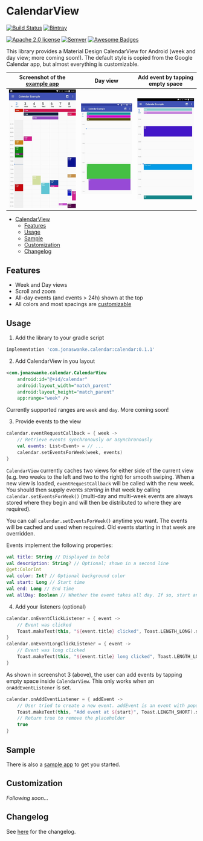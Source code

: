 # CalendarView

[![Build Status](https://travis-ci.com/JonasWanke/com.jonaswanke.calendar.svg?branch=dev)](https://travis-ci.com/JonasWanke/com.jonaswanke.calendar)
[![Bintray](https://img.shields.io/bintray/v/jonaswanke/maven/calendar.svg)](https://bintray.com/jonaswanke/maven/calendar)

[![Apache 2.0 license](https://img.shields.io/badge/license-Apache%202.0-green.svg?colorB=4c1)](http://www.apache.org/licenses/LICENSE-2.0)
[![Semver](https://img.shields.io/badge/Semver-2.0.0-green.svg?colorB=4c1)](https://semver.org/spec/v2.0.0.html)
[![Awesome Badges](https://img.shields.io/badge/badges-awesome-green.svg?colorB=4c1)](https://github.com/Naereen/badges)


This library provides a Material Design CalendarView for Android (week and day view; more coming soon!). The default style is copied from the Google Calendar app, but almost everything is customizable.

| Screenshot of the [example app][example]  | Day view                                 | Add event by tapping empty space             |
| :---------------------------------------: | :--------------------------------------: | :------------------------------------------: |
| ![image](docs/assets/screenshot-week.jpg) | ![image](docs/assets/screenshot-day.jpg) | ![image](docs/assets/screenshot-day-add.jpg) |


- [CalendarView](#calendarview)
  - [Features](#features)
  - [Usage](#usage)
  - [Sample](#sample)
  - [Customization](#customization)
  - [Changelog](#changelog)

## Features

- Week and Day views
- Scroll and zoom
- All-day events (and events > 24h) shown at the top
- All colors and most spacings are [customizable](#customization)


## Usage

1. Add the library to your gradle script

  ```groovy
  implementation 'com.jonaswanke.calendar:calendar:0.1.1'
  ```

2. Add CalendarView in you layout

  ```xml
  <com.jonaswanke.calendar.CalendarView
      android:id="@+id/calendar"
      android:layout_width="match_parent"
      android:layout_height="match_parent"
      app:range="week" />
  ```

  Currently supported ranges are `week` and `day`. More coming soon!

3. Provide events to the view

  ```kotlin
  calendar.eventRequestCallback = { week ->
      // Retrieve events synchronously or asynchronously
      val events: List<Event> = // ...
      calendar.setEventsForWeek(week, events)
  }
  ```

  `CalendarView` currently caches two views for either side of the current view (e.g. two weeks to the left and two to the right) for smooth swiping. When a new view is loaded, `eventRequestCallback` will be called with the new week.  
  You should then supply events *starting* in that week by calling `calendar.setEventsForWeek()` (multi-day and multi-week events are always stored where they begin and will then be distributed to where they are required).

  You can call `calendar.setEventsForWeek()` anytime you want. The events will be cached and used when required. Old events starting in that week are overridden.

  Events implement the following properties:

  ```kotlin
  val title: String // Displayed in bold
  val description: String? // Optional; shown in a second line
  @get:ColorInt
  val color: Int? // Optional background color
  val start: Long // Start time
  val end: Long // End time
  val allDay: Boolean // Whether the event takes all day. If so, start and end are just used to determine the day
  ```

4. Add your listeners (optional)

  ```kotlin
  calendar.onEventClickListener = { event ->
      // Event was clicked
      Toast.makeText(this, "${event.title} clicked", Toast.LENGTH_LONG).show()
  }
  calendar.onEventLongClickListener = { event ->
      // Event was long clicked
      Toast.makeText(this, "${event.title} long clicked", Toast.LENGTH_LONG).show()
  }
  ```

  As shown in screenshot 3 (above), the user can add events by tapping empty space inside `CalendarView`. This only works when an `onAddEventListener` is set.

  ```kotlin
  calendar.onAddEventListener = { addEvent ->
      // User tried to create a new event. addEvent is an event with populated start and end.
      Toast.makeText(this, "Add event at ${start}", Toast.LENGTH_SHORT).show()
      // Return true to remove the placeholder
      true
  }
  ```


## Sample

There is also a [sample app][example] to get you started.


## Customization

*Following soon...*


## Changelog

See [here][changelog] for the changelog.

[example]: ./example
[changelog]: ./CHANGELOG.md

